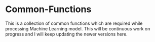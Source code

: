# Common-Functions
This is a collection of common functions which are required while processing Machine Learning model. This will be continuous work on progress and I will keep updating the newer versions here.

